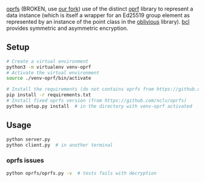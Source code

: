 [oprfs](https://github.com/nthparty/oprfs) (BROKEN, use [our fork](https://github.com/nclv/oprfs)) use of the distinct [oprf](https://github.com/nthparty/oprf) library to represent a data instance (which is itself a wrapper for an Ed25519 group element as represented by an instance of the point class in the [oblivious](https://github.com/nthparty/oblivious) library). [bcl](https://github.com/nthparty/bcl) provides symmetric and asymmetric encryption.

## Setup

```bash
# Create a virtual environment
python3 -m virtualenv venv-oprf
# Activate the virtual environment
source ./venv-oprf/bin/activate

# Install the requirements (do not contains oprfs from https://github.com/nthparty/oprfs)
pip install -r requirements.txt
# Install fixed oprfs version (from https://github.com/nclv/oprfs)
python setup.py install  # in the directory with venv-oprf activated
```

## Usage

```bash
python server.py
python client.py  # in another terminal
```

### oprfs issues

```bash
python oprfs/oprfs.py -v  # tests fails with decryption
```

